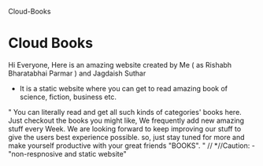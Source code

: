 Cloud-Books

# Cloud Books


Hi Everyone,
Here is an amazing website created by Me ( as Rishabh Bharatabhai Parmar ) and Jagdaish Suthar
- It is a static website where you can get to read amazing book of science, fiction, business etc. 


"
 You can literally read and get all such kinds of categories' books here. 
 Just checkout the books you might like, We frequently add new amazing stuff every Week. 
 We are looking forward to keep improving our stuff to give the users best experience possible. 
 so, just stay tuned for more and make yourself productive with your great friends "BOOKS".
 "
 //
*//Caution: - "non-respnosive and static website"

